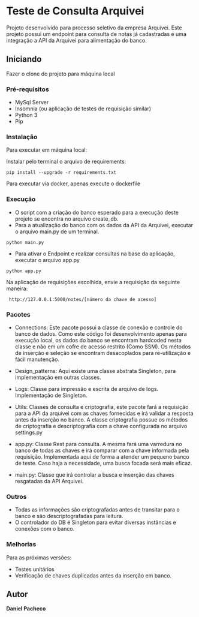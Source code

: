 # Teste de Consulta Arquivei

Projeto desenvolvido para processo seletivo da empresa Arquivei. Este projeto possui um endpoint para consulta de notas 
já cadastradas e uma integração a API da Arquivei para alimentação do banco.

## Iniciando

Fazer o clone do projeto para máquina local

### Pré-requisitos
- MySql Server
- Insomnia (ou aplicação de testes de requisição similar)
- Python 3
- Pip

### Instalação
Para executar em máquina local:

Instalar pelo terminal o arquivo de requirements:

```
pip install --upgrade -r requirements.txt
```

Para executar via docker, apenas execute o dockerfile

### Execução

- O script com a criação do banco esperado para a execução deste projeto se encontra no arquivo create_db.
- Para a atualização do banco com os dados da API da Arquivei, executar o arquivo main.py de um terminal.

```
python main.py
```

- Para ativar o Endpoint e realizar consultas na base da aplicação, executar o arquivo app.py

```
python app.py
```

Na aplicação de requisições escolhida, envie a requisição da seguinte maneira:

```
 http://127.0.0.1:5000/notes/[número da chave de acesso]
```

### Pacotes

- Connections:
Este pacote possui a classe de conexão e controle do banco de dados.
Como este código foi desenvolvimento apenas para execução local, os dados do banco se encontram hardcoded nesta classe e
não em um cofre de acesso restrito (Como SSM). Os métodos de inserção e seleção se encontram desacoplados para 
re-utilização e fácil manutenção.

- Design_patterns:
Aqui existe uma classe abstrata Singleton, para implementação em outras classes.

- Logs:
Classe para impressão e escrita de arquivo de logs. Implementação de Singleton.

- Utils:
Classes de consulta e criptografia, este pacote fará a requisição para a API da arquivei com as chaves fornecidas e irá 
validar a resposta antes da inserção no banco. A classe criptografia possue os métodos de criptografia e descriptografia 
com a chave configurada no arquivo settings.py

- app.py:
Classe Rest para consulta. A mesma fará uma varredura no banco de todas as chaves e irá comparar com a chave informada 
pela requisição. Implementada aqui de forma a atender um pequeno banco de teste. Caso haja a necessidade, uma busca 
focada será mais eficaz.

- main.py:
Classe que irá controlar a busca e inserção das chaves resgatadas da API Arquivei.

### Outros

- Todas as informações são criptografadas antes de transitar para o banco e são descriptografadas para leitura.
- O controlador do DB é Singleton para evitar diversas instâncias e conexões com o banco.

### Melhorias
Para as próximas versões:
- Testes unitários
- Verificação de chaves duplicadas antes da inserção em banco.


## Autor

**Daniel Pacheco** 
